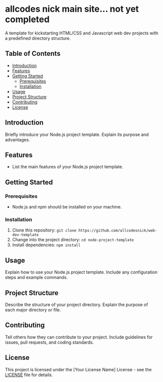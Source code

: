 # allcodes nick main site... not yet completed
A template for kickstarting HTML/CSS and Javascript web dev projects with a predefined directory structure.

## Table of Contents
- [Introduction](#introduction)
- [Features](#features)
- [Getting Started](#getting-started)
  - [Prerequisites](#prerequisites)
  - [Installation](#installation)
- [Usage](#usage)
- [Project Structure](#project-structure)
- [Contributing](#contributing)
- [License](#license)

## Introduction

Briefly introduce your Node.js project template. Explain its purpose and advantages.

## Features

- List the main features of your Node.js project template.

## Getting Started

### Prerequisites

- Node.js and npm should be installed on your machine.

### Installation

1. Clone this repository: `git clone https://github.com/allcodesnick/web-dev-template`
2. Change into the project directory: `cd node-project-template`
3. Install dependencies: `npm install`

## Usage

Explain how to use your Node.js project template. Include any configuration steps and example commands.

## Project Structure

Describe the structure of your project directory. Explain the purpose of each major directory or file.

## Contributing

Tell others how they can contribute to your project. Include guidelines for issues, pull requests, and coding standards.

## License

This project is licensed under the [Your License Name] License - see the [LICENSE](LICENSE) file for details.
